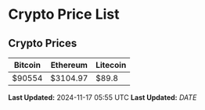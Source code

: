 # Crypto Price List

## Crypto Prices
| Bitcoin | Ethereum | Litecoin |
| ------- | -------- | -------- |
| $90554 | $3104.97 | $89.8 |
**Last Updated:** 2024-11-17 05:55 UTC
**Last Updated:** $DATE$
